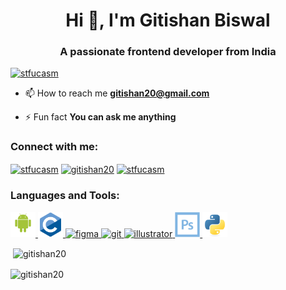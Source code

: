 <h1 align="center">Hi 👋, I'm Gitishan Biswal</h1>
<h3 align="center">A passionate frontend developer from India</h3>

<p align="left"> <a href="https://twitter.com/stfucasm" target="blank"><img src="https://img.shields.io/twitter/follow/stfucasm?logo=twitter&style=for-the-badge" alt="stfucasm" /></a> </p>

- 📫 How to reach me **gitishan20@gmail.com**

- ⚡ Fun fact **You can ask me anything**

<h3 align="left">Connect with me:</h3>
<p align="left">
<a href="https://twitter.com/stfucasm" target="blank"><img align="center" src="https://raw.githubusercontent.com/rahuldkjain/github-profile-readme-generator/master/src/images/icons/Social/twitter.svg" alt="stfucasm" height="30" width="40" /></a>
<a href="https://linkedin.com/in/gitishan20" target="blank"><img align="center" src="https://raw.githubusercontent.com/rahuldkjain/github-profile-readme-generator/master/src/images/icons/Social/linked-in-alt.svg" alt="gitishan20" height="30" width="40" /></a>
<a href="https://instagram.com/stfucasm" target="blank"><img align="center" src="https://raw.githubusercontent.com/rahuldkjain/github-profile-readme-generator/master/src/images/icons/Social/instagram.svg" alt="stfucasm" height="30" width="40" /></a>
</p>

<h3 align="left">Languages and Tools:</h3>
<p align="left"> <a href="https://developer.android.com" target="_blank" rel="noreferrer"> <img src="https://raw.githubusercontent.com/devicons/devicon/master/icons/android/android-original-wordmark.svg" alt="android" width="40" height="40"/> </a> <a href="https://www.cprogramming.com/" target="_blank" rel="noreferrer"> <img src="https://raw.githubusercontent.com/devicons/devicon/master/icons/c/c-original.svg" alt="c" width="40" height="40"/> </a> <a href="https://www.figma.com/" target="_blank" rel="noreferrer"> <img src="https://www.vectorlogo.zone/logos/figma/figma-icon.svg" alt="figma" width="40" height="40"/> </a> <a href="https://git-scm.com/" target="_blank" rel="noreferrer"> <img src="https://www.vectorlogo.zone/logos/git-scm/git-scm-icon.svg" alt="git" width="40" height="40"/> </a> <a href="https://www.adobe.com/in/products/illustrator.html" target="_blank" rel="noreferrer"> <img src="https://www.vectorlogo.zone/logos/adobe_illustrator/adobe_illustrator-icon.svg" alt="illustrator" width="40" height="40"/> </a> <a href="https://www.photoshop.com/en" target="_blank" rel="noreferrer"> <img src="https://raw.githubusercontent.com/devicons/devicon/master/icons/photoshop/photoshop-line.svg" alt="photoshop" width="40" height="40"/> </a> <a href="https://www.python.org" target="_blank" rel="noreferrer"> <img src="https://raw.githubusercontent.com/devicons/devicon/master/icons/python/python-original.svg" alt="python" width="40" height="40"/> </a> </p>

<p>&nbsp;<img align="center" src="https://github-readme-stats.vercel.app/api?username=gitishan20&show_icons=true&locale=en" alt="gitishan20" /></p>

<p><img align="center" src="https://github-readme-streak-stats.herokuapp.com/?user=gitishan20&" alt="gitishan20" /></p>

